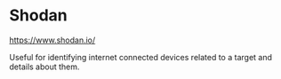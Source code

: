 # Shodan
https://www.shodan.io/

Useful for identifying internet connected devices related to a target and details about them.